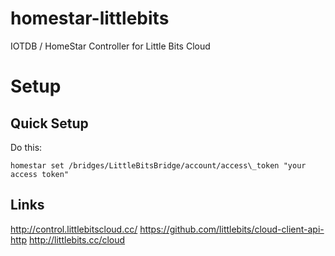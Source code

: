 # homestar-littlebits
IOTDB / HomeStar Controller for Little Bits Cloud

# Setup

## Quick Setup

Do this:

    homestar set /bridges/LittleBitsBridge/account/access\_token "your access token"


## Links
http://control.littlebitscloud.cc/
https://github.com/littlebits/cloud-client-api-http
http://littlebits.cc/cloud

